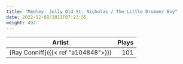 ```yaml
---
title: "Medley: Jolly Old St. Nicholas / The Little Drummer Boy"
date: 2022-12-08/2022T07:23:55
weight: 497
---
```




 Artist | Plays 
----- | -----:
[Ray Conniff]({{< ref "a104848">}}) | 101
